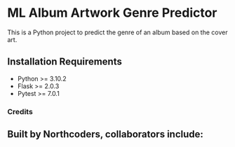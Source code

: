 # ML Album Artwork Genre Predictor

This is a Python project to predict the genre of an album based on the cover art. 


## Installation Requirements

- Python >= 3.10.2
- Flask >= 2.0.3
- Pytest >= 7.0.1

### Credits 

Built by Northcoders, collaborators include:
- 